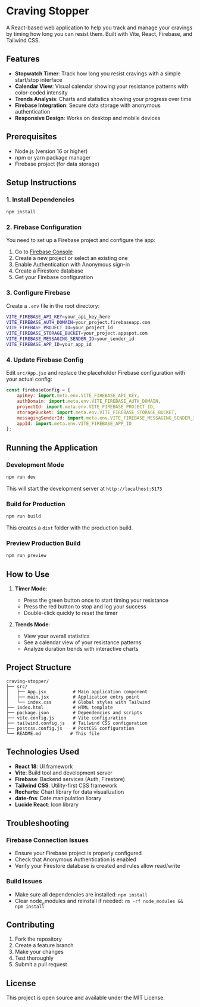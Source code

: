 # Craving Stopper

A React-based web application to help you track and manage your cravings by timing how long you can resist them. Built with Vite, React, Firebase, and Tailwind CSS.

## Features

- **Stopwatch Timer**: Track how long you resist cravings with a simple start/stop interface
- **Calendar View**: Visual calendar showing your resistance patterns with color-coded intensity
- **Trends Analysis**: Charts and statistics showing your progress over time
- **Firebase Integration**: Secure data storage with anonymous authentication
- **Responsive Design**: Works on desktop and mobile devices

## Prerequisites

- Node.js (version 16 or higher)
- npm or yarn package manager
- Firebase project (for data storage)

## Setup Instructions

### 1. Install Dependencies

```bash
npm install
```

### 2. Firebase Configuration

You need to set up a Firebase project and configure the app:

1. Go to [Firebase Console](https://console.firebase.google.com/)
2. Create a new project or select an existing one
3. Enable Authentication with Anonymous sign-in
4. Create a Firestore database
5. Get your Firebase configuration

### 3. Configure Firebase

Create a `.env` file in the root directory:

```bash
VITE_FIREBASE_API_KEY=your_api_key_here
VITE_FIREBASE_AUTH_DOMAIN=your_project.firebaseapp.com
VITE_FIREBASE_PROJECT_ID=your_project_id
VITE_FIREBASE_STORAGE_BUCKET=your_project.appspot.com
VITE_FIREBASE_MESSAGING_SENDER_ID=your_sender_id
VITE_FIREBASE_APP_ID=your_app_id
```

### 4. Update Firebase Config

Edit `src/App.jsx` and replace the placeholder Firebase configuration with your actual config:

```javascript
const firebaseConfig = {
    apiKey: import.meta.env.VITE_FIREBASE_API_KEY,
    authDomain: import.meta.env.VITE_FIREBASE_AUTH_DOMAIN,
    projectId: import.meta.env.VITE_FIREBASE_PROJECT_ID,
    storageBucket: import.meta.env.VITE_FIREBASE_STORAGE_BUCKET,
    messagingSenderId: import.meta.env.VITE_FIREBASE_MESSAGING_SENDER_ID,
    appId: import.meta.env.VITE_FIREBASE_APP_ID
};
```

## Running the Application

### Development Mode

```bash
npm run dev
```

This will start the development server at `http://localhost:5173`

### Build for Production

```bash
npm run build
```

This creates a `dist` folder with the production build.

### Preview Production Build

```bash
npm run preview
```

## How to Use

1. **Timer Mode**: 
   - Press the green button once to start timing your resistance
   - Press the red button to stop and log your success
   - Double-click quickly to reset the timer

2. **Trends Mode**:
   - View your overall statistics
   - See a calendar view of your resistance patterns
   - Analyze duration trends with interactive charts

## Project Structure

```
craving-stopper/
├── src/
│   ├── App.jsx          # Main application component
│   ├── main.jsx         # Application entry point
│   └── index.css        # Global styles with Tailwind
├── index.html           # HTML template
├── package.json         # Dependencies and scripts
├── vite.config.js       # Vite configuration
├── tailwind.config.js   # Tailwind CSS configuration
├── postcss.config.js    # PostCSS configuration
└── README.md           # This file
```

## Technologies Used

- **React 18**: UI framework
- **Vite**: Build tool and development server
- **Firebase**: Backend services (Auth, Firestore)
- **Tailwind CSS**: Utility-first CSS framework
- **Recharts**: Chart library for data visualization
- **date-fns**: Date manipulation library
- **Lucide React**: Icon library

## Troubleshooting

### Firebase Connection Issues
- Ensure your Firebase project is properly configured
- Check that Anonymous Authentication is enabled
- Verify your Firestore database is created and rules allow read/write

### Build Issues
- Make sure all dependencies are installed: `npm install`
- Clear node_modules and reinstall if needed: `rm -rf node_modules && npm install`

## Contributing

1. Fork the repository
2. Create a feature branch
3. Make your changes
4. Test thoroughly
5. Submit a pull request

## License

This project is open source and available under the MIT License.
